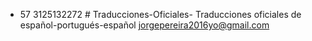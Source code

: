 + 57 3125132272 # Traducciones-Oficiales-
Traducciones oficiales de español-portugués-español
jorgepereira2016yo@gmail.com
